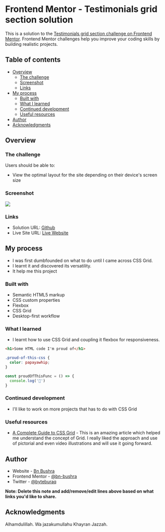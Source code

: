 # Frontend Mentor - Testimonials grid section solution

This is a solution to the [Testimonials grid section challenge on Frontend Mentor](https://www.frontendmentor.io/challenges/testimonials-grid-section-Nnw6J7Un7). Frontend Mentor challenges help you improve your coding skills by building realistic projects. 

## Table of contents

- [Overview](#overview)
  - [The challenge](#the-challenge)
  - [Screenshot](#screenshot)
  - [Links](#links)
- [My process](#my-process)
  - [Built with](#built-with)
  - [What I learned](#what-i-learned)
  - [Continued development](#continued-development)
  - [Useful resources](#useful-resources)
- [Author](#author)
- [Acknowledgments](#acknowledgments)


## Overview

### The challenge

Users should be able to:

- View the optimal layout for the site depending on their device's screen size

### Screenshot

![](./screenshot.jpg)

### Links

- Solution URL: [Github](https://your-solution-url.com)
- Live Site URL: [Live Website](https://your-live-site-url.com)

## My process
- I was first dumbfounded on what to do until I came across CSS Grid.
- I learnt it and discovered its versatility.
- It help me this project
### Built with

- Semantic HTML5 markup
- CSS custom properties
- Flexbox
- CSS Grid
- Desktop-first workflow

### What I learned
- I learnt how to use CSS Grid and coupling it flexbox for responsiveness.

```html
<h1>Some HTML code I'm proud of</h1>
```
```css
.proud-of-this-css {
  color: papayawhip;
}
```
```js
const proudOfThisFunc = () => {
  console.log('🎉')
}
```


### Continued development
- I'll like to work on more projects that has to do with CSS Grid


### Useful resources

- [A Complete Guide to CSS Grid](https://css-tricks.com/snippets/css/complete-guide-grid/) - This is an amazing article which helped me understand the concept of Grid. I really liked the approach and use of pictorial and even video illustrations and will use it going forward.

## Author

- Website - [Bn Bushra](https://github.com/Bn-Bushra/)
- Frontend Mentor - [@bn-bushra](https://www.frontendmentor.io/profile/bn-bushra)
- Twitter - [@byteburaq](https://www.twitter.com/byteburaq)

**Note: Delete this note and add/remove/edit lines above based on what links you'd like to share.**

## Acknowledgments
Alhamdulillah. Wa jazakumullahu Khayran Jazzah.
